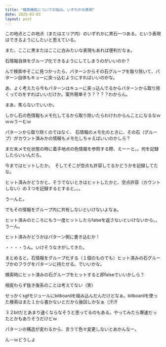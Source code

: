 ```yaml
---
title: "検索機能についての悩み。いずれかの表現"
date: 2025-03-03
layout: post
---
```


この地点とこの地点（またはエリア内）のいずれかに黒石一つある。という表現はできるようにしたいと思えている。

また、ここに黒またはここに白みたいな表現もあれば便利だなぁ。

石情報自体をグループ化できるようにしてしまうのがいいのか？

んで検索中そこに見つかったら、パターンからその石グループを取り除いて、パターン自体もキューに突っ込むようにすればいいのかな。

あ、よく考えたら今もパターンはキューに突っ込んでるからパターンから取り除くってのをすればいいだけか。案外簡単そう？？？？わからん。

まあ、焦らないでいいか。

しかし石の色情報もメモ化してるから取り除いたらわけわからんことになるなｗｗｗうーむｗ

パターンから取り除くのではなく、
石情報のメモ化のときに、その石（グループ）がカウント済みかの情報もメモ化しちゃえばいいのかしら？

まだ未メモ化状態の時に着手地点の色情報を参照する際、えーーと。。何を記録したらいいんだろ。

今まではヒットしたか。　そしてそこが空点も許容してるかどうかを記録してたな。

ヒット済みかどうかと、そうでないときはヒットしたかと、空点許容（カウントしない）の３つを記録するとすると。。。

うーんと。

でもその情報をグループ内に共有しないといけないよなぁ。

ヒット済みのところにもう一度ヒットしたらfalseを返さないといけないから。。うーん。

ヒット済みかどうかはパターン側に書き込むか！

・・・・うん。いけそうなきがしてきた。

まとめると。石情報をグループ化する（１個のものでも）ヒット済みの石グループかのフラグをパターンに持たせる。でいいかな。

検索時にヒット済みの石グループをヒットすると即falseでいいかしら？

相変わらず抜き後系のことは考えてない（笑）

せっかくsgfモジュールにbitboardを組み込んだんだけどなぁ。bitboardを使った検索はまた１から書かないとだから後回しかなぁ（汗汗

３２bitだとあまり速くならなそうと思ってるのもある。やってみたら爆速だったとかもありそうだけどｗ

パターンの構造が変わるから、言うて色々変更しないとあかんなー。

ん－ｗどうしよ
